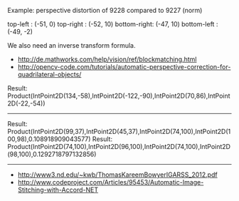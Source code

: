 Example: perspective distortion of 9228 compared to 9227 (norm)

top-left    : (-51,  0)
top-right   : (-52, 10)
bottom-right: (-47, 10)
bottom-left : (-49, -2)

We also need an inverse transform formula.

- http://de.mathworks.com/help/vision/ref/blockmatching.html
- http://opencv-code.com/tutorials/automatic-perspective-correction-for-quadrilateral-objects/

Result: Product(IntPoint2D(134,-58),IntPoint2D(-122,-90),IntPoint2D(70,86),IntPoint2D(-22,-54))

--------------

Result: Product(IntPoint2D(99,37),IntPoint2D(45,37),IntPoint2D(74,100),IntPoint2D(100,98),0.108918909043577)
Result: Product(IntPoint2D(74,100),IntPoint2D(96,100),IntPoint2D(74,100),IntPoint2D(98,100),0.1292718797132856)

--------------

- http://www3.nd.edu/~kwb/ThomasKareemBowyerIGARSS_2012.pdf
- http://www.codeproject.com/Articles/95453/Automatic-Image-Stitching-with-Accord-NET
